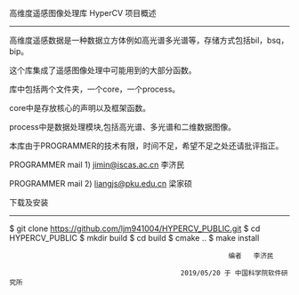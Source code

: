 ﻿
高维度遥感图像处理库 HyperCV 项目概述
**************************************

高维度遥感数据是一种数据立方体例如高光谱多光谱等，存储方式包括bil，bsq，bip。

这个库集成了遥感图像处理中可能用到的大部分函数。

库中包括两个文件夹，一个core，一个process。

core中是存放核心的声明以及框架函数。

process中是数据处理模块,包括高光谱、多光谱和二维数据图像。

本库由于PROGRAMMER的技术有限，时间不足，希望不足之处还请批评指正。


PROGRAMMER mail 1) jimin@iscas.ac.cn  李济民

PROGRAMMER mail 2) liangjs@pku.edu.cn  梁家硕

 
下载及安装
************************
$ git clone https://github.com/ljm941004/HYPERCV_PUBLIC.git
$ cd HYPERCV_PUBLIC
$ mkdir build
$ cd build
$ cmake ..
$ make install



                                                           编者   李济民

			                                   2019/05/20 于 中国科学院软件研究所
